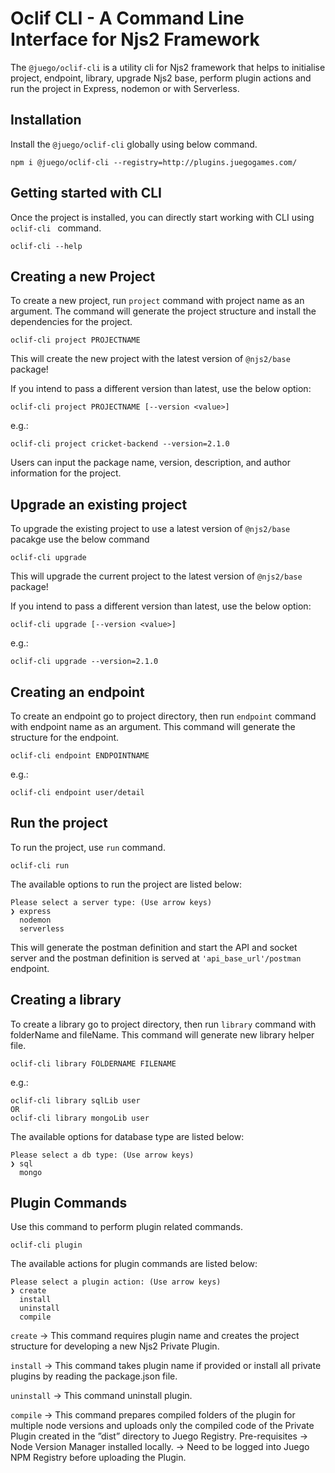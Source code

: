 Oclif CLI - A Command Line Interface for Njs2 Framework
================================================

The `@juego/oclif-cli` is a utility cli for Njs2 framework that helps to initialise project, endpoint, library, upgrade Njs2 base, perform plugin actions and run the project in Express, nodemon or with Serverless.

## Installation
Install the `@juego/oclif-cli` globally using below command. 
```
npm i @juego/oclif-cli --registry=http://plugins.juegogames.com/
```

## Getting started with CLI
Once the project is installed, you can directly start working with CLI using `oclif-cli
` command.
```
oclif-cli --help
```

## Creating a new Project
To create a new project, run `project` command with project name as an argument. The command will generate the project structure and install the dependencies for the project.
```
oclif-cli project PROJECTNAME 
```
This will create the new project with the latest version of ```@njs2/base``` package!

If you intend to pass a different version than latest, use the below option:
```
oclif-cli project PROJECTNAME [--version <value>]
```
e.g.:
```
oclif-cli project cricket-backend --version=2.1.0
```

Users can input the package name, version, description, and author information for the project.

## Upgrade an existing project
To upgrade the existing project to use a latest version of ```@njs2/base``` pacakge use the below command
```
oclif-cli upgrade
```
This will upgrade the current project to the latest version of ```@njs2/base``` package!

If you intend to pass a different version than latest, use the below option:
```
oclif-cli upgrade [--version <value>]
```
e.g.:
```
oclif-cli upgrade --version=2.1.0
```

## Creating an endpoint
To create an endpoint go to project directory, then run `endpoint` command with endpoint name as an argument. This command will generate the structure for the endpoint.
```
oclif-cli endpoint ENDPOINTNAME
```
e.g.:
```
oclif-cli endpoint user/detail
```

## Run the project
To run the project, use `run` command. 
```
oclif-cli run 
```

The available options to run the project are listed below:
```
Please select a server type: (Use arrow keys)
❯ express 
  nodemon 
  serverless  
```
 This will generate the postman definition and start the API and socket server and the postman definition is served at `'api_base_url'/postman` endpoint.

## Creating a library
To create a library go to project directory, then run `library` command with folderName and fileName. This command will generate new library helper file.
```
oclif-cli library FOLDERNAME FILENAME
```
e.g.:
```
oclif-cli library sqlLib user 
OR
oclif-cli library mongoLib user 
```

The available options for database type are listed below:
```
Please select a db type: (Use arrow keys)
❯ sql 
  mongo
```


## Plugin Commands
Use this command to perform plugin related commands.
```
oclif-cli plugin
```

The available actions for plugin commands are listed below:
```
Please select a plugin action: (Use arrow keys)
❯ create 
  install 
  uninstall 
  compile 
```

```create``` -> This command requires plugin name and creates the project structure for developing a new Njs2 Private Plugin.

```install``` -> This command takes plugin name if provided or install all private plugins by reading the package.json file.

```uninstall``` -> This command uninstall plugin.

```compile``` -> This command prepares compiled folders of the plugin for multiple node versions and uploads only the compiled code of the Private Plugin created in the ”dist” directory to Juego Registry.
Pre-requisites -> Node Version Manager installed locally.
               -> Need to be logged into Juego NPM Registry before uploading the Plugin.

